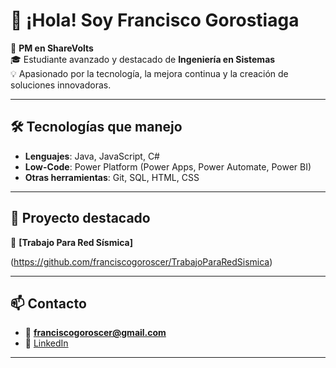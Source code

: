 # 👋 ¡Hola! Soy Francisco Gorostiaga

🎯 **PM en ShareVolts**  
🎓 Estudiante avanzado y destacado de **Ingeniería en Sistemas**  
💡 Apasionado por la tecnología, la mejora continua y la creación de soluciones innovadoras.

---

## 🛠 Tecnologías que manejo

- **Lenguajes**: Java, JavaScript, C#
- **Low-Code**: Power Platform (Power Apps, Power Automate, Power BI)
- **Otras herramientas**: Git, SQL, HTML, CSS

---

## 🚀 Proyecto destacado

📌 **[Trabajo Para Red Sísmica]**  

(https://github.com/franciscogoroscer/TrabajoParaRedSismica)

---

## 📫 Contacto

- 📧 **franciscogoroscer@gmail.com**  
- 💼 [LinkedIn](https://www.linkedin.com/in/franciscogoroscer)

---


